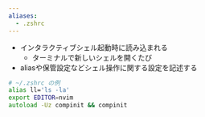 ```yaml
---
aliases:
  - .zshrc
---
```

- インタラクティブシェル起動時に読み込まれる
	- ターミナルで新しいシェルを開くたび
- aliasや保管設定などシェル操作に関する設定を記述する
```zsh
# ~/.zshrc の例
alias ll='ls -la'
export EDITOR=nvim
autoload -Uz compinit && compinit

```